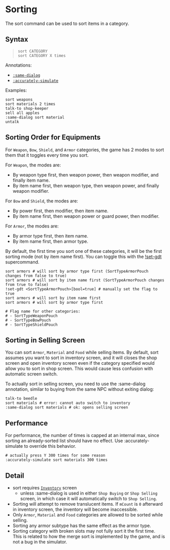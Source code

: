 # Sorting

The <skyb>sort</skyb> command can be used to sort items in a category.

## Syntax
> `sort CATEGORY` <br>
> `sort CATEGORY X times` <br>

Annotations: 
- [`:same-dialog`](#sorting-in-selling-screen)
- [`:accurately-simulate`](#performance)

Examples:
```skybook
sort weapons
sort materials 2 times
talk-to shop-keeper
sell all apples
:same-dialog sort material
untalk
```

## Sorting Order for Equipments
For `Weapon`, `Bow`, `Shield`, and `Armor` categories, the game has 2 modes to sort them
that it toggles every time you sort.

For `Weapon`, the modes are:
- By weapon type first, then weapon power, then weapon modifier, and finally item name.
- By item name first, then weapon type, then weapon power, and finally weapon modifier.

For `Bow` and `Shield`, the modes are:
- By power first, then modifier, then item name.
- By item name first, then weapon power or guard power, then modifier.

For `Armor`, the modes are:
- By armor type first, then item name.
- By item name first, then armor type.

By default, the first time you sort one of these categories, it will be the first sorting
mode (not by item name first). You can toggle this with the [<skyb>!set-gdt</skyb>](./flags.md#any-flag)
supercommand.

```skybook
sort armors # will sort by armor type first (SortTypeArmorPouch changes from false to true)
sort armors # will sort by item name first (SortTypeArmorPouch changes from true to false)
!set-gdt <SortTypeArmorPouch>[bool=true] # manually set the flag to true
sort armors # will sort by item name first
sort armors # will sort by armor type first

# Flag name for other categories:
# - SortTypeWeaponPouch
# - SortTypeBowPouch
# - SortTypeShieldPouch
```

## Sorting in Selling Screen
You can sort `Armor`, `Material` and `Food` while selling items. By default, <skyb>sort</skyb>
assumes you want to sort in inventory screen, and it will closes the shop screen
and open inventory screen even if the category specified would allow you to sort in shop screen.
This would cause less confusion with automatic screen switch.

To actually sort in selling screen, you need to use the <skyb>:same-dialog</skyb> annotation,
similar to buying from the same NPC without exiting dialog:
```skybook
talk-to beedle
sort materials # error: cannot auto switch to inventory
:same-dialog sort materials # ok: opens selling screen
```

## Performance
For performance, the number of times is capped at an internal max, since sorting an already-sorted
list should have no effect. Use <skyb>:accurately-simulate</skyb> to override this behavior.

```skybook
# actually press Y 300 times for some reason
:accurately-simulate sort materials 300 times
```

## Detail

- <skyb>sort</skyb> requires [`Inventory`](../user/screen_system.md) screen
  - unless <skyb>:same-dialog</skyb> is used in either `Shop Buying` or `Shop Selling` screen,
    in which case it will automatically switch to `Shop Selling`.
- Sorting will attempt to remove translucent items. If `mCount` is `0` afterward in inventory screen,
  the inventory will become inaccessible.
- Only `Armor`, `Material` and `Food` categories are allowed to be sorted while selling.
- Sorting any armor subtype has the same effect as the armor type.
- Sorting category with broken slots may not fully sort it the first time. This is related
  to how the merge sort is implemented by the game, and is not a bug in the simulator.
